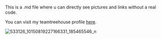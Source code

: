 This is a .md file where u can directly see pictures and links without a real code.

You can visit my teamtreehouse profile [here](https://github.com/PetyaKatsarova).

![533126_10150819227166331_185465546_n](https://user-images.githubusercontent.com/39656046/40732740-ff6a28d0-6444-11e8-8122-0c6f25ac19d6.jpg)

